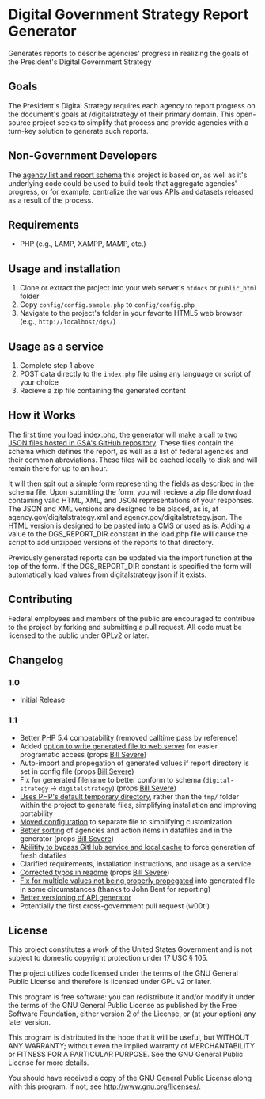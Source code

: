 Digital Government Strategy Report Generator
===========================================

Generates reports to describe agencies' progress in realizing the goals of the President's Digital Government Strategy

Goals
----------

The President's Digital Strategy requires each agency to report progress on the document's goals at /digitalstrategy of their primary domain. This open-source project seeks to simplify that process and provide agencies with a turn-key solution to generate such reports.

Non-Government Developers
-------------------------
The [agency list and report schema](https://github.com/GSA/digital-strategy) this project is based on, as well as it's underlying code could be used to build tools that aggregate agencies' progress, or for example, centralize the various APIs and datasets released as a result of the process.

Requirements
------------

* PHP (e.g., LAMP, XAMPP, MAMP, etc.)

Usage and installation
----------------------

1. Clone or extract the project into your web server's `htdocs` or `public_html` folder
2. Copy `config/config.sample.php` to `config/config.php`
2. Navigate to the project's folder in your favorite HTML5 web browser (e.g., `http://localhost/dgs/`)

Usage as a service
------------------

1. Complete step 1 above
2. POST data directly to the `index.php` file using any language or script of your choice
3. Recieve a zip file containing the generated content

How it Works
------------

The first time you load index.php, the generator will make a call to [two JSON files hosted in GSA's GitHub repository](https://github.com/GSA/digital-strategy). These files contain the schema which defines the report, as well as a list of federal agencies and their common abreviations. These files will be cached locally to disk and will remain there for up to an hour.

It will then spit out a simple form representing the fields as described in the schema file. Upon submitting the form, you will recieve a zip file download containing valid HTML, XML, and JSON representations of your responses. The JSON and XML versions are designed to be placed, as is, at agency.gov/digitalstrategy.xml and agency.gov/digitalstrategy.json. The HTML version is designed to be pasted into a CMS or used as is.  Adding a value to the DGS_REPORT_DIR constant in the load.php file will cause the script to add unzipped versions of the reports to that directory.

Previously generated reports can be updated via the import function at the top of the form.  If the DGS_REPORT_DIR constant is specified the form will automatically load values from digitalstrategy.json if it exists.

Contributing
------------

Federal employees and members of the public are encouraged to contribue to the project by forking and submitting a pull request. All code must be licensed to the public under GPLv2 or later.

Changelog
---------

### 1.0 ###
* Initial Release

### 1.1 ###
* Better PHP 5.4 compatability (removed calltime pass by reference)
* Added [option to write generated file to web server](https://github.com/GSA/digital-strategy-report-generator/commit/982322f66b922795690fa5f6cf80df52c85428e1) for easier programatic access (props [Bill Severe](https://github.com/bsevere))
* Auto-import and propegation of generated values if report directory is set in config file (props [Bill Severe](https://github.com/bsevere))
* Fix for generated filename to better conform to schema (`digital-strategy` -> `digitalstrategy`) (props [Bill Severe](https://github.com/bsevere))
* [Uses PHP's default temporary directory](https://github.com/GSA/digital-strategy-report-generator/commit/7c258423d87552dafabe0bade224e3e77a310a09), rather than the `tmp/` folder within the project to generate files, simplifying installation and improving portability
* [Moved configuration](https://github.com/GSA/digital-strategy-report-generator/commit/e99e7796bb2a7932bcd17e33f709bef876337da0) to separate file to simplifying customization
* [Better sorting](https://github.com/GSA/digital-strategy-report-generator/commit/edbf30006fe4b6403c7a165709b31a2c474782ae) of agencies and action items in datafiles and in the generator (props [Bill Severe](https://github.com/bsevere))
* [Abilitity to bypass GitHub service and local cache](https://github.com/GSA/digital-strategy-report-generator/commit/edbf30006fe4b6403c7a165709b31a2c474782ae) to force generation of fresh datafiles
* Clarified requirements, installation instructions, and usage as a service
* [Corrected typos in readme](https://github.com/GSA/digital-strategy-report-generator/commit/61f38141560c4cf6898c91d51125c821703d80ca) (props [Bill Severe](https://github.com/bsevere))
* [Fix for multiple values not being properly propegated](https://github.com/GSA/digital-strategy-report-generator/commit/d5265413bd50c222ba96f04a277046f2a840cc47) into generated file in some circumstances (thanks to John Bent for reporting)
* [Better versioning of API generator](https://github.com/GSA/digital-strategy-report-generator/commit/082c07904b0ef18fa7e32792bda7710ac84ab4da)
* Potentially the first cross-government pull request (w00t!)

License
-------

This project constitutes a work of the United States Government and is 
not subject to domestic copyright protection under 17 USC § 105. 

The project utilizes code licensed under the terms of the GNU General 
Public License and therefore is licensed under GPL v2 or later.

This program is free software: you can redistribute it and/or modify
it under the terms of the GNU General Public License as published by
the Free Software Foundation, either version 2 of the License, or
(at your option) any later version.

This program is distributed in the hope that it will be useful,
but WITHOUT ANY WARRANTY; without even the implied warranty of
MERCHANTABILITY or FITNESS FOR A PARTICULAR PURPOSE.  See the
GNU General Public License for more details.

You should have received a copy of the GNU General Public License
along with this program.  If not, see <http://www.gnu.org/licenses/>.

